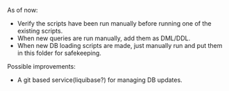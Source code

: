 As of now:
- Verify the scripts have been run manually before running one of the existing scripts.
- When new queries are run manually, add them as DML/DDL.
- When new DB loading scripts are made, just manually run and put them in this folder
    for safekeeping.

Possible improvements:
- A git based service(liquibase?) for managing DB updates.